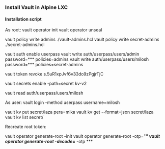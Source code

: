 ### Install Vault in Alpine LXC

#### Installation script




As root:
vault operator init
vault operator unseal

vault policy write admins ./vault-admins.hcl
vault policy write secret-admins ./secret-admins.hcl

vault auth enable userpass
vault write auth/userpass/users/admin password=*** policies=admins
vault write auth/userpass/users/milosh password=*** policies=secret-admins

vault token revoke s.5uR1xpJvf6v33do9zPgjrTjC

vault secrets enable -path=secret kv-v2

vault read auth/userpass/users/milosh

As user:
vault login -method userpass username=milosh

vault kv put secret/laza pera=mika
vault kv get --format=json secret/laza
vault kv list secret/

Recreate root token:

vault operator generate-root -init
vault operator generate-root -otp="***"
vault operator generate-root -decode=*** -otp ***